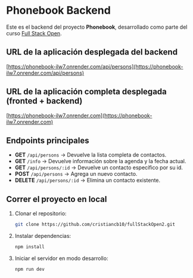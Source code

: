 # Phonebook Backend

Este es el backend del proyecto **Phonebook**, desarrollado como parte del curso [Full Stack Open](https://fullstackopen.com/).

## URL de la aplicación desplegada del backend
[https://phonebook-ilw7.onrender.com/api/persons](https://phonebook-ilw7.onrender.com/api/persons)

## URL de la aplicación completa desplegada (fronted + backend)
[https://phonebook-ilw7.onrender.com](https://phonebook-ilw7.onrender.com)

## Endpoints principales

- **GET** `/api/persons` → Devuelve la lista completa de contactos.  
- **GET** `/info` → Devuelve información sobre la agenda y la fecha actual.  
- **GET** `/api/persons/:id` → Devuelve un contacto específico por su id.  
- **POST** `/api/persons` → Agrega un nuevo contacto.  
- **DELETE** `/api/persons/:id` → Elimina un contacto existente.  

## Correr el proyecto en local

1. Clonar el repositorio:  
   ```bash
   git clone https://github.com/cristiancb10/fullStackOpen2.git

2. Instalar dependencias:
   ```bash
   npm install

3. Iniciar el servidor en modo desarrollo:
   ```bash
   npm run dev
